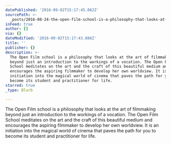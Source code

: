 ```yaml
---
datePublished: '2016-09-02T15:17:45.062Z'
sourcePath: >-
  _posts/2016-08-24-the-open-film-school-is-a-philosophy-that-looks-at-the-filmm.md
inFeed: true
author: []
via: {}
dateModified: '2016-09-02T15:17:43.886Z'
title: ''
publisher: {}
description: >-
  The Open Film school is a philosophy that looks at the art of filmmaking
  beyond just an introduction to the workings of a vocation. The Open Film
  School meditates on the art and the craft of this beautiful medium and
  encourages the aspiring filmmaker to develop her own worldview. It is an
  initiation into the magical world of cinema that paves the path for you to
  become its student and practitioner for life.
starred: true
_type: Blurb

---
```

The Open Film school is a philosophy that looks at the art of filmmaking beyond just an introduction to the workings of a vocation. The Open Film School meditates on the art and the craft of this beautiful medium and encourages the aspiring filmmaker to develop her own worldview. It is an initiation into the magical world of cinema that paves the path for you to become its student and practitioner for life.